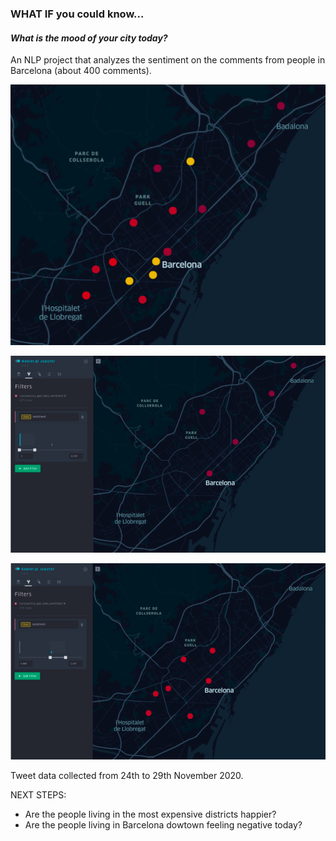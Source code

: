 ### WHAT IF you could know...
#### *What is the mood of your city today?*

An NLP project that analyzes the sentiment on the comments from people in Barcelona (about 400 comments).

![BCN MOOD MAP](./images/bcn_mood.png)

![BCN MOOD MAP](./images/negative_mood.png)

![BCN MOOD MAP](./images/positive_mood.png)

Tweet data collected from 24th to 29th November 2020.




NEXT STEPS:
* Are the people living in the most expensive districts happier?
* Are the people living in Barcelona dowtown feeling negative today?